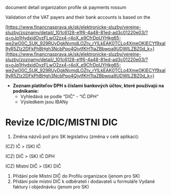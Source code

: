 document detail
organization profile
sk payments
rossum

 Validation of the VAT payers and their bank accounts is based on the 
 
[https://www.financnasprava.sk/sk/elektronicke-sluzby/verejne-sluzby/zoznamy/detail/_101c6128-e1f6-4a48-81ed-ad3c01220e03/?q=oJp1HydxjdOvzFLwO2zx4-r4oX_e9CfrDpUYHkg65-we2wO0C_5UK_929RUyDgkNvmdLOZtv_rYlLkEAK0TCLo4XmeOKIECYf9xal9yR5ZIz2DFkPhBHgh3NcbPpo4QjytfKHTtaZBbwpa9UDWILZBZ0d_k=](https://www.financnasprava.sk/sk/elektronicke-sluzby/verejne-sluzby/zoznamy/detail/_101c6128-e1f6-4a48-81ed-ad3c01220e03/?q=oJp1HydxjdOvzFLwO2zx4-r4oX_e9CfrDpUYHkg65-we2wO0C_5UK_929RUyDgkNvmdLOZtv_rYlLkEAK0TCLo4XmeOKIECYf9xal9yR5ZIz2DFkPhBHgh3NcbPpo4QjytfKHTtaZBbwpa9UDWILZBZ0d_k=)

- **Zoznam platiteľov DPH s číslami bankových účtov, ktoré používajú na podnikanie:**
    - Vyhledává se podle “DIČ” - “IČ DPH”
    - Výsledkem jsou IBANy



# Revize IC/DIC/MISTNI DIC

1. Změna názvů polí pro SK legislativu (změna v celé aplikaci):

(CZ) IČ \> (SK) IČ

(CZ) DIČ \> (SK) IČ DPH

(CZ) Místní DIČ \> (SK) DIČ

1. Přidání pole Místní DIČ do Profilu organizace (jenom pro SK)
2. Přidání pole místní DIČ k odběrateli i dodavateli u formuláře Vydané faktury i objednávku (jenom pro SK)